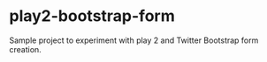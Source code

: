 play2-bootstrap-form
====================

Sample project to experiment with play 2 and Twitter Bootstrap form creation.
